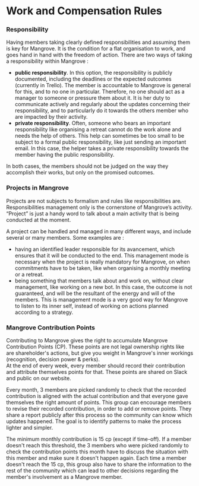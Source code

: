 # Work and Compensation Rules

### Responsibility

Having members taking clearly defined responsibilities and assuming them is key for Mangrove. It is the condition for a flat organisation to work, and goes hand in hand with the freedom of action. There are two ways of taking a responsibility within Mangrove :

* **public responsibility**. In this option, the responsibility is publicly documented, including the deadlines or the expected outcomes \(currently in Trello\). The member is accountable to Mangrove is general for this, and to no one in particular. Therefore, no one should act as a manager to someone or pressure them about it. It is her duty to communicate actively and regularly about the updates concerning their responsibility, and to particularly do it towards the others member who are impacted by their activity.
* **private responsibility**. Often, someone who bears an important responsibility like organising a retreat cannot do the work alone and needs the help of others. This help can sometimes be too small to be subject to a formal public responsibility, like just sending an important email. In this case, the helper takes a private responsibility towards the member having the public responsibility.

In both cases, the members should not be judged on the way they accomplish their works, but only on the promised outcomes.

### Projects in Mangrove

Projects are not subjects to formalism and rules like responsibilities are. Responsibilities management only is the cornerstone of Mangrove’s activity. “Project” is just a handy word to talk about a main activity that is being conducted at the moment.

A project can be handled and managed in many different ways, and include several or many members. Some examples are :

* having an identified leader responsible for its avancement, which ensures that it will be conducted to the end. This management mode is necessary when the project is really mandatory for Mangrove, on when commitments have to be taken, like when organising a monthly meeting or a retreat.
* being something that members talk about and work on, without clear management, like working on a new bot. In this case, the outcome is not guaranteed, and will be the resultant of the energy and will of the members. This is management mode is a very good way for Mangrove to listen to its inner self, instead of working on actions planned according to a strategy.

### Mangrove Contribution Points

Contributing to Mangrove gives the right to accumulate Mangrove Contribution Points \(CP\). These points are not legal ownership rights like are shareholder's actions, but give you weight in Mangrove's inner workings \(recognition, decision power & perks\).  
At the end of every week, every member should record their contribution and attribute themselves points for that. These points are shared on Slack and public on our website.

Every month, 3 members are picked randomly to check that the recorded contribution is aligned with the actual contribution and that everyone gave themselves the right amount of points. This group can encourage members to revise their recorded contribution, in order to add or remove points. They share a report publicly after this process so the community can know which updates happened. The goal is to identify patterns to make the process lighter and simpler.

The minimum monthly contribution is 15 cp \(except if time-off\). If a member doesn't reach this threshold, the 3 members who were picked randomly to check the contribution points this month have to discuss the situation with this member and make sure it doesn't happen again. Each time a member doesn't reach the 15 cp,  this group also have to share the information to the rest of the community which can lead to other decisions regarding the member's involvement as a Mangrove member.

